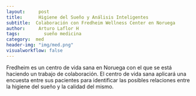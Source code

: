 ```yaml
---
layout:     post
title:      Higiene del Sueño y Análisis Inteligentes
subtitle:  Colaboración con Fredheim Wellness Center en Noruega
author:     Arturo Laflor H
tags: 		  sueño medicina
category:  med
header-img: "img/med.png"
visualworkflow: false
---
```


Fredheim es un centro de vida sana en Noruega con el que se está haciendo un trabajo de colaboración. El centro de vida sana aplicará una encuesta entre sus pacientes para identificar las posibles relaciones entre la higiene del sueño y la calidad del mismo.
